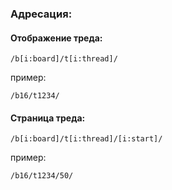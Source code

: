 ### Адресация:

#### Отображение треда:

    /b[i:board]/t[i:thread]/

пример:

    /b16/t1234/

#### Страница треда:

    /b[i:board]/t[i:thread]/[i:start]/

пример:

    /b16/t1234/50/

